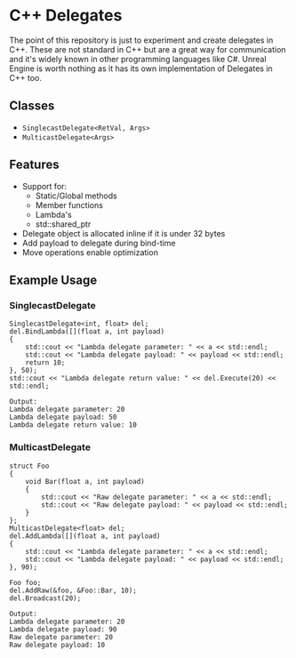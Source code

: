 # C++ Delegates #
The point of this repository is just to experiment and create delegates in C++.
These are not standard in C++ but are a great way for communication and it's widely known in other programming languages like C#.
Unreal Engine is worth nothing as it has its own implementation of Delegates in C++ too.

## Classes ##
- ```SinglecastDelegate<RetVal, Args>```
- ```MulticastDelegate<Args>```

## Features ##
- Support for:
	- Static/Global methods
	- Member functions
	- Lambda's
	- std::shared_ptr
- Delegate object is allocated inline if it is under 32 bytes
- Add payload to delegate during bind-time
- Move operations enable optimization

## Example Usage ##

### SinglecastDelegate ###

``` 
SinglecastDelegate<int, float> del;
del.BindLambda([](float a, int payload)
{
	std::cout << "Lambda delegate parameter: " << a << std::endl;
	std::cout << "Lambda delegate payload: " << payload << std::endl;
	return 10;
}, 50);
std::cout << "Lambda delegate return value: " << del.Execute(20) << std::endl;
```
```
Output:
Lambda delegate parameter: 20
Lambda delegate payload: 50
Lambda delegate return value: 10
```

### MulticastDelegate ###

```
struct Foo
{
	void Bar(float a, int payload)
	{
		std::cout << "Raw delegate parameter: " << a << std::endl;
		std::cout << "Raw delegate payload: " << payload << std::endl;
	}
};
MulticastDelegate<float> del;
del.AddLambda([](float a, int payload)
{
	std::cout << "Lambda delegate parameter: " << a << std::endl;
	std::cout << "Lambda delegate payload: " << payload << std::endl;
}, 90);

Foo foo;
del.AddRaw(&foo, &Foo::Bar, 10);
del.Broadcast(20);
```

```
Output:
Lambda delegate parameter: 20
Lambda delegate payload: 90
Raw delegate parameter: 20
Raw delegate payload: 10
```
